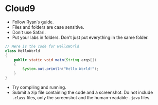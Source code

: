 # Cloud9
- Follow Ryan's guide.
- Files and folders are case sensitive.
- Don't use Safari.
- Put your labs in folders. Don't just put everything in the same folder.

```Java
// Here is the code for HelloWorld
class HelloWorld
{
    public static void main(String args[])
    {
        System.out.println("Hello World!");
    }
}
```

- Try compiling and running. 
- Submit a zip file containing the code and a screenshot. Do not
  include `.class` files, only the screenshot and the human-readable
  `.java` files.
